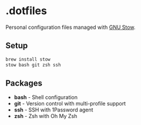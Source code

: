 # .dotfiles

Personal configuration files managed with [GNU Stow](https://www.gnu.org/software/stow/).

## Setup

```sh
brew install stow
stow bash git zsh ssh
```

## Packages

- **bash** - Shell configuration
- **git** - Version control with multi-profile support
- **ssh** - SSH with 1Password agent
- **zsh** - Zsh with Oh My Zsh
